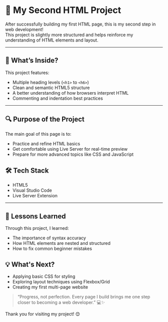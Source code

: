 # 🌟 My Second HTML Project

After successfully building my first HTML page, this is my second step in web development!  
This project is slightly more structured and helps reinforce my understanding of HTML elements and layout.

---

## 🚧 What’s Inside?

This project features:

- Multiple heading levels (`<h1>` to `<h6>`)
- Clean and semantic HTML5 structure
- A better understanding of how browsers interpret HTML
- Commenting and indentation best practices

---

## 🔍 Purpose of the Project

The main goal of this page is to:

- Practice and refine HTML basics
- Get comfortable using Live Server for real-time preview
- Prepare for more advanced topics like CSS and JavaScript


## 🛠️ Tech Stack

- HTML5
- Visual Studio Code
- Live Server Extension

---

## 🧠 Lessons Learned

Through this project, I learned:

- The importance of syntax accuracy
- How HTML elements are nested and structured
- How to fix common beginner mistakes



## 💡 What's Next?

- Applying basic CSS for styling
- Exploring layout techniques using Flexbox/Grid
- Creating my first multi-page website

> “Progress, not perfection. Every page I build brings me one step closer to becoming a web developer.” 💻✨

Thank you for visiting my project! 😊
